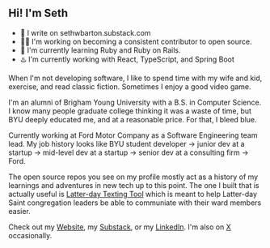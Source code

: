 ## Hi! I'm Seth

- 📝 I write on sethwbarton.substack.com
- 👷‍♂️ I'm working on becoming a consistent contributor to open source. 
- 🚅 I'm currently learning Ruby and Ruby on Rails.
- ♨️ I'm currently working with React, TypeScript, and Spring Boot

When I'm not developing software, I like to spend time with my wife and kid, exercise, and read classic fiction. Sometimes I enjoy a good video game.


I'm an alumni of Brigham Young University with a B.S. in Computer Science. I know many people graduate college thinking it was a waste of time, but BYU deeply educated me, and at a reasonable price. For that, I bleed blue.


Currently working at Ford Motor Company as a Software Engineering team lead. My job history looks like BYU student developer -> junior dev at a startup -> mid-level dev at a startup -> senior dev at a consulting firm -> Ford.


The open source repos you see on my profile mostly act as a history of my learnings and adventures in new tech up to this point. The one I built that is actually useful is [Latter-day Texting Tool](https://github.com/sethwbarton/latter-day-texting-tool) which is meant to help Latter-day Saint congregation leaders
be able to communiate with their ward members easier.

Check out my [Website](https://sethwbarton.com), my [Substack](sethwbarton.substack.com), or my [LinkedIn](https://www.linkedin.com/in/seth-barton-828787156/).
I'm also on [X](https://x.com/sethwbarton) occasionally. 
